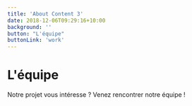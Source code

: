 ```yaml
---
title: 'About Content 3'
date: 2018-12-06T09:29:16+10:00
background: ''
button: "L'équipe"
buttonLink: 'work'
---
```


# L'équipe

Notre projet vous intéresse ? Venez rencontrer notre équipe !